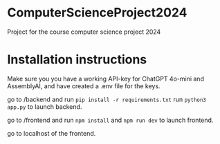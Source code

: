 # ComputerScienceProject2024
Project for the course computer science project 2024

# Installation instructions
Make sure you you have a working API-key for ChatGPT 4o-mini and AssemblyAI, and have created a .env file for the keys.

go to /backend and run
```pip install -r requirements.txt```
run ```python3 app.py``` to launch backend.

go to /frontend and run
```npm install```
and
```npm run dev```
to launch frontend.

go to localhost of the frontend.
